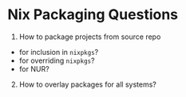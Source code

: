 # Nix Packaging Questions

1. How to package projects from source repo
- for inclusion in `nixpkgs`?
- for overriding `nixpkgs`?
- for NUR?

2. How to overlay packages for all systems?


